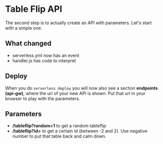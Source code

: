 # Table Flip API
The second step is to actually create an API with parameters. Let's start with a simple one.

## What changed
* serverless.yml now has an event
* handler.js has code to interpret

## Deploy
When you do ```serverless deploy``` you will now also see a section **endpoints (api-gw)**, where the url of your new API is shown. Put that url in your browser to play with the parameters.

## Parameters
* **/tableflip?random=1** to get a random tableflip
* **/tableflip?id=** to get a certain id (between -2 and 2). Use negative number to put that table back and calm down.
